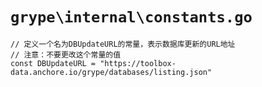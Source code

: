 # `grype\internal\constants.go`

```
// 定义一个名为DBUpdateURL的常量，表示数据库更新的URL地址
// 注意：不要更改这个常量的值
const DBUpdateURL = "https://toolbox-data.anchore.io/grype/databases/listing.json"
```